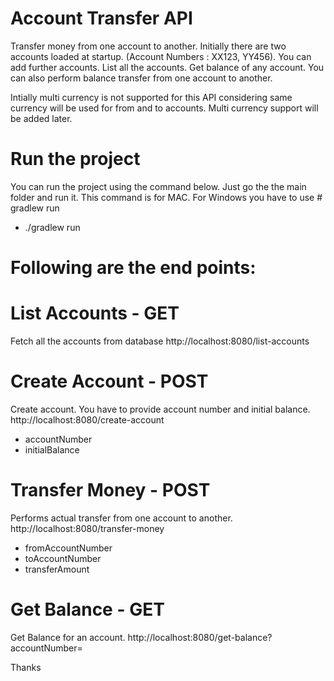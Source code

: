 # Account Transfer API
Transfer money from one account to another. 
Initially there are two accounts loaded at startup. (Account Numbers : XX123, YY456).
You can add further accounts. 
List all the accounts. 
Get balance of any account.
You can also perform balance transfer from one account to another.

Intially multi currency is not supported for this API considering same currency will be used for from and to accounts.
Multi currency support will be added later.

# Run the project
You can run the project using the command below. Just go the the main folder and run it. 
This command is for MAC. For Windows you have to use # gradlew run
 - ./gradlew run


# Following are the end points:
# List Accounts - GET
Fetch all the accounts from database
http://localhost:8080/list-accounts

# Create Account - POST
Create account. You have to provide account number and initial balance.
http://localhost:8080/create-account
 - accountNumber
 - initialBalance

# Transfer Money - POST
Performs actual transfer from one account to another.
http://localhost:8080/transfer-money
 - fromAccountNumber
 - toAccountNumber
 - transferAmount

# Get Balance - GET
Get Balance for an account.
http://localhost:8080/get-balance?accountNumber=<Provide Account Number>

Thanks
